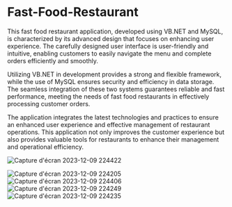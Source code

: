 # Fast-Food-Restaurant
This fast food restaurant application, developed using VB.NET and MySQL, is characterized by its advanced design that focuses on enhancing user experience. The carefully designed user interface is user-friendly and intuitive, enabling customers to easily navigate the menu and complete orders efficiently and smoothly.

Utilizing VB.NET in development provides a strong and flexible framework, while the use of MySQL ensures security and efficiency in data storage. The seamless integration of these two systems guarantees reliable and fast performance, meeting the needs of fast food restaurants in effectively processing customer orders.

The application integrates the latest technologies and practices to ensure an enhanced user experience and effective management of restaurant operations. This application not only improves the customer experience but also provides valuable tools for restaurants to enhance their management and operational efficiency.

![Capture d'écran 2023-12-09 224422](https://github.com/slimaneda/Fast-Food-Restaurant/assets/72896629/2db4ab26-ffba-4d8a-b87e-b61f18476fa9)

![Capture d'écran 2023-12-09 224205](https://github.com/slimaneda/Fast-Food-Restaurant/assets/72896629/4e303492-7ec2-4e75-b5e6-d8b1aea5559a)
![Capture d'écran 2023-12-09 224406](https://github.com/slimaneda/Fast-Food-Restaurant/assets/72896629/196a4fe2-fd60-44fc-b29d-edbfc72b7775)
![Capture d'écran 2023-12-09 224249](https://github.com/slimaneda/Fast-Food-Restaurant/assets/72896629/528dc3fd-1b8a-4fb9-bd07-d10fd739b37e)
![Capture d'écran 2023-12-09 224235](https://github.com/slimaneda/Fast-Food-Restaurant/assets/72896629/7b899349-a4e2-4b51-911d-478349ef3f2d)
